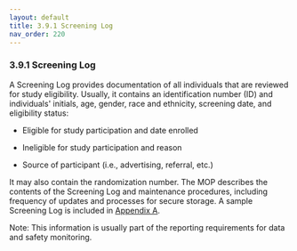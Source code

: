 ```yaml
---
layout: default
title: 3.9.1 Screening Log
nav_order: 220
---
```


### 3.9.1 Screening Log

A Screening Log provides documentation of all individuals that are
reviewed for study eligibility. Usually, it contains an identification
number (ID) and individuals' initials, age, gender, race and ethnicity,
screening date, and eligibility status:

-   Eligible for study participation and date enrolled

-   Ineligible for study participation and reason

-   Source of participant (i.e., advertising, referral, etc.)

It may also contain the randomization number. The MOP describes the
contents of the Screening Log and maintenance procedures, including
frequency of updates and processes for secure storage. A sample
Screening Log is included in [Appendix
A](#appendix-a.-sample-screen-log).

Note: This information is usually part of the reporting requirements for
data and safety monitoring.

